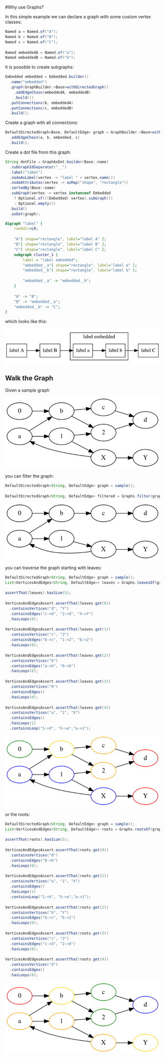 #Why use Graphs?

In this simple example we can declare a graph with some custom vertex classes:

```java
Named a = Named.of("A");
Named b = Named.of("B");
Named c = Named.of("C");

Named embeddedA = Named.of("a");
Named embeddedB = Named.of("b");
```

It is possible to create subgraphs:

```java
Embedded embedded = Embedded.builder()
  .name("embedded")
  .graph(GraphBuilder.<Base>withDirectedGraph()
    .addEdgeChain(embeddedA, embeddedB)
    .build())
  .putConnections(b, embeddedA)
  .putConnections(c, embeddedB)
  .build();
```

Create a graph with all connections:

```java
DefaultDirectedGraph<Base, DefaultEdge> graph = GraphBuilder.<Base>withDirectedGraph()
  .addEdgeChain(a, b, embedded, c)
  .build();
```

Create a dot file from this graph:

```java
String dotFile = GraphAsDot.builder(Base::name)
  .subGraphIdSeparator("__")
  .label("label")
  .nodeAsLabel(vertex -> "label " + vertex.name())
  .nodeAttributes(vertex -> asMap("shape", "rectangle"))
  .sortedBy(Base::name)
  .subGraph(vertex -> vertex instanceof Embedded
    ? Optional.of(((Embedded) vertex).subGraph())
    : Optional.empty())
  .build()
  .asDot(graph);
```

```dot
digraph "label" {
	rankdir=LR;

	"A"[ shape="rectangle", label="label A" ];
	"B"[ shape="rectangle", label="label B" ];
	"C"[ shape="rectangle", label="label C" ];
	subgraph cluster_1 {
		label = "label embedded";
		"embedded__a"[ shape="rectangle", label="label a" ];
		"embedded__b"[ shape="rectangle", label="label b" ];

		"embedded__a" -> "embedded__b";
	}

	"A" -> "B";
	"B" -> "embedded__a";
	"embedded__b" -> "C";
}

```

which looks like this:

![Simple Graph](WhyUseGraphs.svg)
                         
## Walk the Graph

Given a sample graph

![Sample](WhyUseGraphs-Sample.svg)
                                       
you can filter the graph:

```java
DefaultDirectedGraph<String, DefaultEdge> graph = sample();

DefaultDirectedGraph<String, DefaultEdge> filtered = Graphs.filter(graph, it -> !it.equals("2"));
```

![Filtered](WhyUseGraphs-Filter.svg)

you can traverse the graph starting with leaves:

```java
DefaultDirectedGraph<String, DefaultEdge> graph = sample();
List<VerticesAndEdges<String, DefaultEdge>> leaves = Graphs.leavesOf(graph);

assertThat(leaves).hasSize(5);

VerticesAndEdgesAssert.assertThat(leaves.get(0))
  .containsVertices("d", "Y")
  .containsEdges("c->d", "2->d", "X->Y")
  .hasLoops(0);

VerticesAndEdgesAssert.assertThat(leaves.get(1))
  .containsVertices("c", "2")
  .containsEdges("b->c", "1->2", "b->2")
  .hasLoops(0);

VerticesAndEdgesAssert.assertThat(leaves.get(2))
  .containsVertices("b")
  .containsEdges("a->b", "0->b")
  .hasLoops(0);

VerticesAndEdgesAssert.assertThat(leaves.get(3))
  .containsVertices("0")
  .containsEdges()
  .hasLoops(0);

VerticesAndEdgesAssert.assertThat(leaves.get(4))
  .containsVertices("a", "1", "X")
  .containsEdges()
  .hasLoops(1)
  .containsLoop("1->X", "X->a","a->1");
```

![Shave The Tree](WhyUseGraphs-ShaveTheTree.svg)

or the roots:

```java
DefaultDirectedGraph<String, DefaultEdge> graph = sample();
List<VerticesAndEdges<String, DefaultEdge>> roots = Graphs.rootsOf(graph);

assertThat(roots).hasSize(5);

VerticesAndEdgesAssert.assertThat(roots.get(0))
  .containsVertices("0")
  .containsEdges("0->b")
  .hasLoops(0);

VerticesAndEdgesAssert.assertThat(roots.get(1))
  .containsVertices("a", "1", "X")
  .containsEdges()
  .hasLoops(1)
  .containsLoop("1->X", "X->a","a->1");

VerticesAndEdgesAssert.assertThat(roots.get(2))
  .containsVertices("b", "Y")
  .containsEdges("b->c", "b->2")
  .hasLoops(0);

VerticesAndEdgesAssert.assertThat(roots.get(3))
  .containsVertices("c", "2")
  .containsEdges("c->d", "2->d")
  .hasLoops(0);

VerticesAndEdgesAssert.assertThat(roots.get(4))
  .containsVertices("d")
  .containsEdges()
  .hasLoops(0);

```

![Climb The Tree](WhyUseGraphs-ClimbTheTree.svg)
